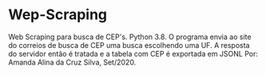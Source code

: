 # Wep-Scraping
Web Scraping para busca de CEP's. Python 3.8.   O programa envia ao site do correios de busca de CEP uma busca escolhendo uma UF. A resposta do servidor então é tratada e a tabela com CEP é exportada em JSONL  Por: Amanda Alina da Cruz Silva, Set/2020.

